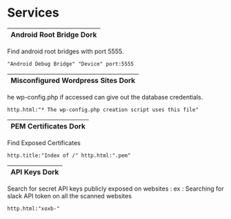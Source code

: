 # Services # 

Android Root Bridge Dork |
------------------ | 
Find android root bridges with port 5555.
```
"Android Debug Bridge" "Device" port:5555
```

Misconfigured Wordpress Sites Dork |
------------------ | 
he wp-config.php if accessed can give out the database credentials.
```
http.html:"* The wp-config.php creation script uses this file"
```

PEM Certificates Dork |
------------------ | 
Find Exposed Certificates 
```
http.title:"Index of /" http.html:".pem"
```

API Keys  Dork |
------------------ | 
Search for secret API keys publicly exposed on websites :
ex : Searching for slack API token on all the scanned websites 
```
http.html:"xoxb-"
```
